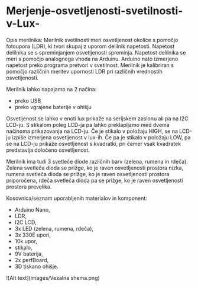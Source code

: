 # Merjenje-osvetljenosti-svetilnosti-v-Lux-

Opis merilnika:
Merilnik svetilnosti meri osvetljenost okolice s pomočjo fotoupora (LDR), ki tvori skupaj z uporom delilnik napetosti. Napetost delilnika se s spreminjanjem osvetljenosti spreminja. Napetost delilnika se meri s pomočjo analognega vhoda na Arduinu. Arduino nato izmerjeno napetost preko programa pretvori v svetilnost. Merilnik je kalibriran s pomočjo različnih meritev upornosti LDR pri različnih vrednostih osvetljenosti. 

Merilnik lahko napajamo na 2 načina:
- preko USB
- preko vgrajene baterije v ohišju

Osvetljenost se lahko v enoti lux prikaže na serijskem zaslonu ali pa na I2C LCD-ju. S stikalom poleg LCD-ja pa lahko preklapljamo med dvema načinoma prikazovanja na LCD-ju. Če je stikalo v položaju HIGH, se na LCD-ju izpiše izmerjena osvetljenost v lux-ih. Če pa je stikalo v položaju LOW, pa se na LCD-ju prikaže osvetljenost s kvadratki, pri čemer vsak kvadratek predstavlja določeno osvetljenost.  

Merilnik ima tudi 3 svetleče diode različnih barv (zelena, rumena in rdeča). Zelena svetleča dioda se prižge, ko je raven osvetljenosti prostora nizka, rumena svetleča dioda se prižge, ko je raven osvetljenosti prostora priporočena, rdeča svetleča dioda pa se prižge, ko je raven osvetljenosti prostora prevelika.

Kosovnica/seznam uporabljenih materialov in komponent:
- Arduino Nano,
- LDR,
- I2C LCD,
- 3x LED (zelena, rumena, rdeča),
- 3x 330E upori,
- 10k upor,
- stikalo,
- 9V baterija,
- 2x perfBoard,
- 3D tiskano ohišje.

![Alt text](images/Vezalna shema.png)
